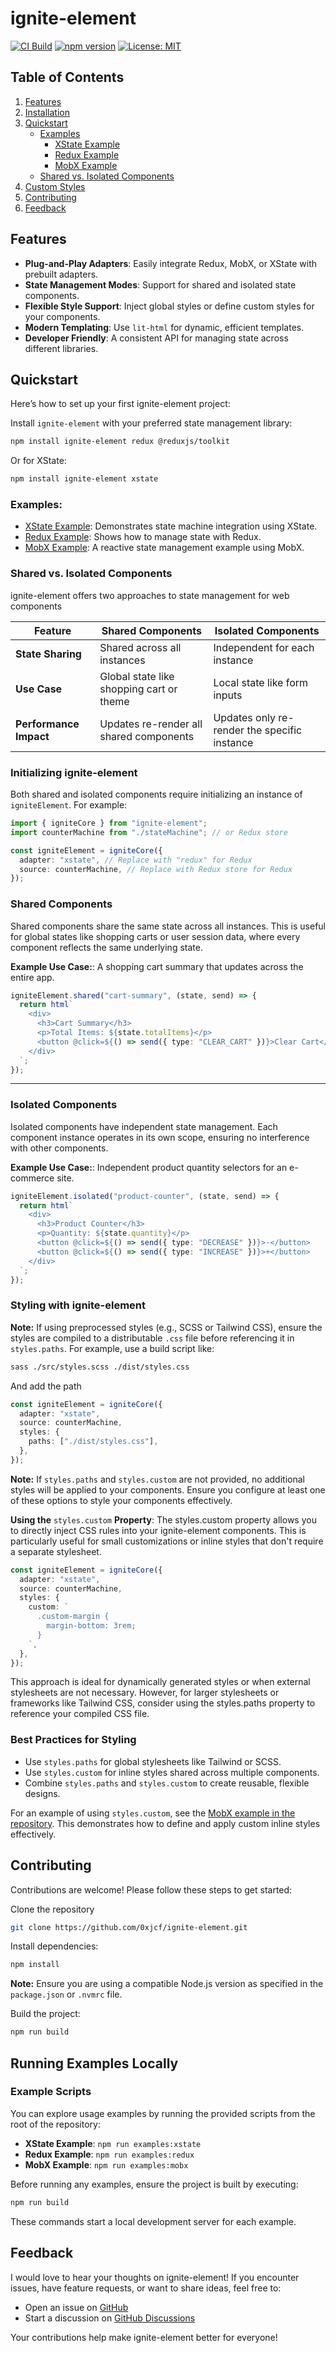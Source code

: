 # ignite-element

[![CI Build](https://github.com/0xjcf/ignite-element/actions/workflows/ci.yml/badge.svg)](https://github.com/0xjcf/ignite-element/actions/workflows/ci.yml)
[![npm version](https://img.shields.io/npm/v/ignite-element.svg)](https://www.npmjs.com/package/ignite-element)
[![License: MIT](https://img.shields.io/badge/License-MIT-yellow.svg)](https://opensource.org/licenses/MIT)

## Table of Contents

1. [Features](#features)
2. [Installation](#installation)
3. [Quickstart](#quickstart)
   - [Examples](#examples)
     - [XState Example](./src/examples/xstate)
     - [Redux Example](./src/examples/redux)
     - [MobX Example](./src/examples/mobx)
   - [Shared vs. Isolated Components](#shared-vs-isolated-components)
4. [Custom Styles](#using-custom-styles-with-igniteelement)
5. [Contributing](#contributing)
6. [Feedback](#feedback)

## Features

- **Plug-and-Play Adapters**: Easily integrate Redux, MobX, or XState with prebuilt adapters.
- **State Management Modes**: Support for shared and isolated state components.
- **Flexible Style Support**: Inject global styles or define custom styles for your components.
- **Modern Templating**: Use `lit-html` for dynamic, efficient templates.
- **Developer Friendly**: A consistent API for managing state across different libraries.

## Quickstart

Here’s how to set up your first ignite-element project:

Install `ignite-element` with your preferred state management library:

```bash
npm install ignite-element redux @reduxjs/toolkit
```

Or for XState:

```bash
npm install ignite-element xstate
```

### Examples:

- [XState Example](https://github.com/0xjcf/ignite-element/blob/main/src/examples/xstate/README.md): Demonstrates state machine integration using XState.
- [Redux Example](https://github.com/0xjcf/ignite-element/blob/main/src/examples/redux/README.md): Shows how to manage state with Redux.
- [MobX Example](https://github.com/0xjcf/ignite-element/blob/main/src/examples/mobx/README.md): A reactive state management example using MobX.

### Shared vs. Isolated Components

ignite-element offers two approaches to state management for web components

| Feature                | Shared Components                        | Isolated Components                          |
| ---------------------- | ---------------------------------------- | -------------------------------------------- |
| **State Sharing**      | Shared across all instances              | Independent for each instance                |
| **Use Case**           | Global state like shopping cart or theme | Local state like form inputs                 |
| **Performance Impact** | Updates re-render all shared components  | Updates only re-render the specific instance |

### Initializing ignite-element

Both shared and isolated components require initializing an instance of `igniteElement`. For example:

```typescript
import { igniteCore } from "ignite-element";
import counterMachine from "./stateMachine"; // or Redux store

const igniteElement = igniteCore({
  adapter: "xstate", // Replace with "redux" for Redux
  source: counterMachine, // Replace with Redux store for Redux
});
```

### Shared Components

Shared components share the same state across all instances. This is useful for global states like shopping carts or user session data, where every component reflects the same underlying state.

<b>Example Use Case:</b>: A shopping cart summary that updates across the entire app.

```typescript
igniteElement.shared("cart-summary", (state, send) => {
  return html`
    <div>
      <h3>Cart Summary</h3>
      <p>Total Items: ${state.totalItems}</p>
      <button @click=${() => send({ type: "CLEAR_CART" })}>Clear Cart</button>
    </div>
  `;
});
```

---

### Isolated Components

Isolated components have independent state management. Each component instance operates in its own scope, ensuring no interference with other components.

<b>Example Use Case:</b>: Independent product quantity selectors for an e-commerce site.

```typescript
igniteElement.isolated("product-counter", (state, send) => {
  return html`
    <div>
      <h3>Product Counter</h3>
      <p>Quantity: ${state.quantity}</p>
      <button @click=${() => send({ type: "DECREASE" })}>-</button>
      <button @click=${() => send({ type: "INCREASE" })}>+</button>
    </div>
  `;
});
```

### Styling with ignite-element

**Note:** If using preprocessed styles (e.g., SCSS or Tailwind CSS), ensure the styles are compiled to a distributable `.css` file before referencing it in `styles.paths`. For example, use a build script like:

```bash
sass ./src/styles.scss ./dist/styles.css
```

And add the path

```typescript
const igniteElement = igniteCore({
  adapter: "xstate",
  source: counterMachine,
  styles: {
    paths: ["./dist/styles.css"],
  },
});
```

**Note:** If `styles.paths` and `styles.custom` are not provided, no additional styles will be applied to your components. Ensure you configure at least one of these options to style your components effectively.

**Using the** `styles.custom` **Property**: The styles.custom property allows you to directly inject CSS rules into your ignite-element components. This is particularly useful for small customizations or inline styles that don't require a separate stylesheet.

```typescript
const igniteElement = igniteCore({
  adapter: "xstate",
  source: counterMachine,
  styles: {
    custom: `
      .custom-margin {
        margin-bottom: 3rem;
      }
    `,
  },
});
```

This approach is ideal for dynamically generated styles or when external stylesheets are not necessary. However, for larger stylesheets or frameworks like Tailwind CSS, consider using the styles.paths property to reference your compiled CSS file.

### Best Practices for Styling

- Use `styles.paths` for global stylesheets like Tailwind or SCSS.
- Use `styles.custom` for inline styles shared across multiple components.
- Combine `styles.paths` and `styles.custom` to create reusable, flexible designs.

For an example of using `styles.custom`, see the [MobX example in the repository](https://github.com/0xjcf/ignite-element/blob/main/src/examples/mobx/README.md). This demonstrates how to define and apply custom inline styles effectively.

## Contributing

Contributions are welcome! Please follow these steps to get started:

Clone the repository

```bash
git clone https://github.com/0xjcf/ignite-element.git
```

Install dependencies:

```bash
npm install
```

**Note:** Ensure you are using a compatible Node.js version as specified in the `package.json` or `.nvmrc` file.

Build the project:

```bash
npm run build
```

## Running Examples Locally

### Example Scripts

You can explore usage examples by running the provided scripts from the root of the repository:

- **XState Example**: `npm run examples:xstate`
- **Redux Example**: `npm run examples:redux`
- **MobX Example**: `npm run examples:mobx`

Before running any examples, ensure the project is built by executing:

```bash
npm run build
```

These commands start a local development server for each example.

## Feedback

I would love to hear your thoughts on ignite-element! If you encounter issues, have feature requests, or want to share ideas, feel free to:

- Open an issue on [GitHub](https://github.com/0xjcf/Ignite-Element/issues)
- Start a discussion on [GitHub Discussions](https://github.com/0xjcf/Ignite-Element/discussions)

Your contributions help make ignite-element better for everyone!
